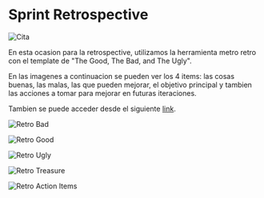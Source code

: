 # Sprint Retrospective

![Cita](img/2024-05-18-review-retro.PNG)

En esta ocasion para la retrospective, utilizamos la herramienta metro retro con el template de "The Good, The Bad, and The Ugly".

En las imagenes a continuacion se pueden ver los 4 items: las cosas buenas, las malas, las que pueden mejorar, el objetivo principal y tambien las acciones a tomar para mejorar en futuras iteraciones.

Tambien se puede acceder desde el siguiente [link](https://metroretro.io/BO0KOK1LZZW7).

![Retro Bad](img/retro-bad.png) 

![Retro Good](img/retro-good.png) 

![Retro Ugly](img/retro-ugly.png) 

![Retro Treasure](img/retro-treasure.png) 

![Retro Action Items](img/retro-action-items.png) 

